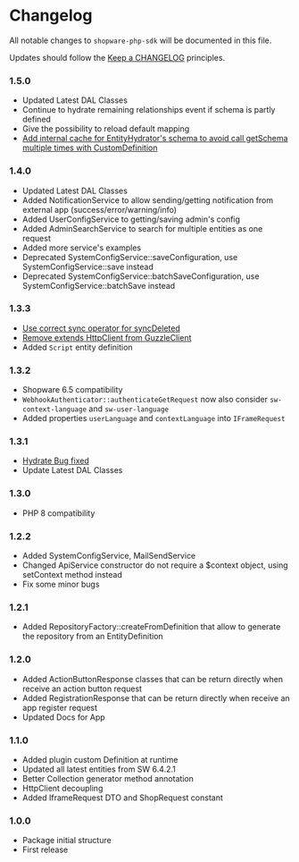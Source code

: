 # Changelog

All notable changes to `shopware-php-sdk` will be documented in this file.

Updates should follow the [Keep a CHANGELOG](http://keepachangelog.com/) principles.

### 1.5.0
- Updated Latest DAL Classes
- Continue to hydrate remaining relationships event if schema is partly defined
- Give the possibility to reload default mapping
- [Add internal cache for EntityHydrator's schema to avoid call getSchema multiple times with CustomDefinition](https://github.com/vienthuong/shopware-php-sdk/issues/35)

### 1.4.0
- Updated Latest DAL Classes
- Added NotificationService to allow sending/getting notification from external app (success/error/warning/info)
- Added UserConfigService to getting/saving admin's config
- Added AdminSearchService to search for multiple entities as one request
- Added more service's examples
- Deprecated SystemConfigService::saveConfiguration, use SystemConfigService::save instead
- Deprecated SystemConfigService::batchSaveConfiguration, use SystemConfigService::batchSave instead

### 1.3.3
- [Use correct sync operator for syncDeleted](https://github.com/vienthuong/shopware-php-sdk/pull/16)
- [Remove extends HttpClient from GuzzleClient](https://github.com/vienthuong/shopware-php-sdk/issues/5)
- Added `Script` entity definition

### 1.3.2
- Shopware 6.5 compatibility
- `WebhookAuthenticator::authenticateGetRequest` now also consider `sw-context-language` and `sw-user-language`
- Added properties `userLanguage` and `contextLanguage` into `IFrameRequest`

### 1.3.1
- [Hydrate Bug fixed](https://github.com/vienthuong/shopware-php-sdk/issues/10)
- Update Latest DAL Classes

### 1.3.0
- PHP 8 compatibility

### 1.2.2
- Added SystemConfigService, MailSendService
- Changed ApiService constructor do not require a $context object, using setContext method instead
- Fix some minor bugs

### 1.2.1
- Added RepositoryFactory::createFromDefinition that allow to generate the repository from an EntityDefinition 

### 1.2.0
- Added ActionButtonResponse classes that can be return directly when receive an action button request
- Added RegistrationResponse that can be return directly when receive an app register request
- Updated Docs for App

### 1.1.0
- Added plugin custom Definition at runtime
- Updated all latest entities from SW 6.4.2.1  
- Better Collection generator method annotation
- HttpClient decoupling
- Added IframeRequest DTO and ShopRequest constant

### 1.0.0
- Package initial structure
- First release